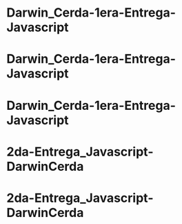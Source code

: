 # Darwin_Cerda-1era-Entrega-Javascript
# Darwin_Cerda-1era-Entrega-Javascript
# Darwin_Cerda-1era-Entrega-Javascript
# 2da-Entrega_Javascript-DarwinCerda
# 2da-Entrega_Javascript-DarwinCerda
